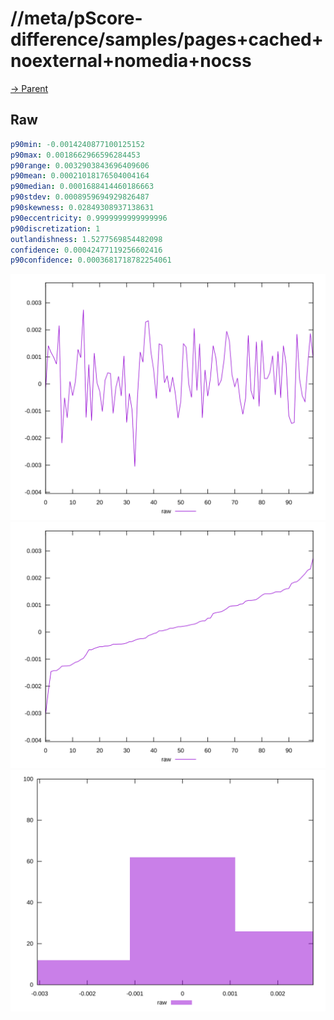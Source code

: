 
# //meta/pScore-difference/samples/pages+cached+noexternal+nomedia+nocss

[→ Parent](../..)


## Raw


```yaml
p90min: -0.0014240877100125152
p90max: 0.0018662966596284453
p90range: 0.0032903843696409606
p90mean: 0.00021018176504004164
p90median: 0.0001688414460186663
p90stdev: 0.0008959694929826487
p90skewness: 0.02849308937138631
p90eccentricity: 0.9999999999999996
p90discretization: 1
outlandishness: 1.5277569854482098
confidence: 0.00042477119256602416
p90confidence: 0.0003681718782254061

```

![PLOT: raw-values](./raw/values.svg)![PLOT: raw-sorted](./raw/sorted.svg)![PLOT: raw-histogram](./raw/histogram.svg)